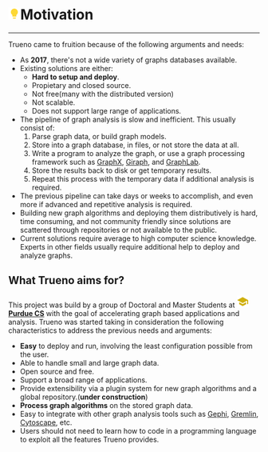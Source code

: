 # ![](/assets/icons/lightbulb.png)Motivation

---

Trueno came to fruition because of the following arguments and needs:

- As **2017**, there's not a wide variety of graphs databases available.
- Existing solutions are either:
    + **Hard to setup and deploy**.
    + Propietary and closed source.
    + Not free(many with the distributed version)
    + Not scalable.
    + Does not support large range of applications.
- The pipeline of graph analysis is slow and inefficient. This usually consist of:
    1. Parse graph data, or build graph models.
    2. Store into a graph database, in files, or not store the data at all.
    3. Write a program to analyze the graph, or use a graph processing framework such as [GraphX](http://spark.apache.org/graphx/), [Giraph](http://giraph.apache.org/), and [GraphLab](https://turi.com/).
    4. Store the results back to disk or get temporary results.
    5. Repeat this process with the temporary data if additional analysis is required.
- The previous pipeline can take days or weeks to accomplish, and even more if advanced and repetitive analysis is required.
- Building new graph algorithms and deploying them distributively is hard, time consuming, and not community friendly since solutions are scattered through repositories or not available to the public.
- Current solutions require average to high computer science knowledge. Experts in other fields usually require additional help to deploy and analyze graphs.

## What Trueno aims for?

This project was build by a group of Doctoral and Master Students at ![](../../assets/icons/school.png)[**Purdue CS**](https://www.cs.purdue.edu/) 
with the goal of accelerating graph based applications and analysis. Trueno was started taking in consideration 
the following characteristics to address the previous needs and arguments:

- **Easy** to deploy and run, involving the least configuration possible from the user.
- Able to handle small and large graph data.
- Open source and free.
- Support a broad range of applications.
- Provide extensibility via a plugin system for new graph algorithms and a global repository.(**under construction**)
- **Process graph algorithms** on the stored graph data.
- Easy to integrate with other graph analysis tools such as [Gephi](https://gephi.org/), [Gremlin](http://tinkerpop.apache.org/gremlin.html), [Cytoscape](http://www.cytoscape.org/), etc.
- Users should not need to learn how to code in a programming language to exploit all the features Trueno provides.

